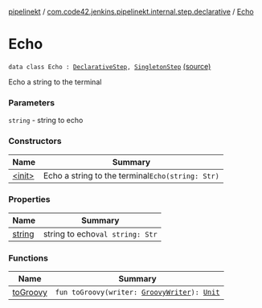 [pipelinekt](../../index.md) / [com.code42.jenkins.pipelinekt.internal.step.declarative](../index.md) / [Echo](./index.md)

# Echo

`data class Echo : `[`DeclarativeStep`](../../com.code42.jenkins.pipelinekt.core.step/-declarative-step.md)`, `[`SingletonStep`](../../com.code42.jenkins.pipelinekt.core.step/-singleton-step/index.md) [(source)](https://github.com/code42/pipelinekt/tree/master/internal/src/main/kotlin/com/code42/jenkins/pipelinekt/internal/step/declarative/Echo.kt#L13)

Echo a string to the terminal

### Parameters

`string` - string to echo

### Constructors

| Name | Summary |
|---|---|
| [&lt;init&gt;](-init-.md) | Echo a string to the terminal`Echo(string: Str)` |

### Properties

| Name | Summary |
|---|---|
| [string](string.md) | string to echo`val string: Str` |

### Functions

| Name | Summary |
|---|---|
| [toGroovy](to-groovy.md) | `fun toGroovy(writer: `[`GroovyWriter`](../../com.code42.jenkins.pipelinekt.core.writer/-groovy-writer/index.md)`): `[`Unit`](https://kotlinlang.org/api/latest/jvm/stdlib/kotlin/-unit/index.html) |
